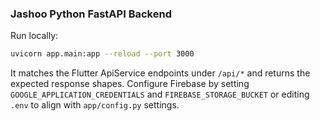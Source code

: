 ### Jashoo Python FastAPI Backend

Run locally:

```bash
uvicorn app.main:app --reload --port 3000
```

It matches the Flutter ApiService endpoints under `/api/*` and returns the expected response shapes. Configure Firebase by setting `GOOGLE_APPLICATION_CREDENTIALS` and `FIREBASE_STORAGE_BUCKET` or editing `.env` to align with `app/config.py` settings.
